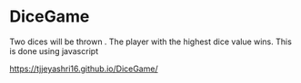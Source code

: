 # DiceGame
Two dices will be thrown . The player with the highest dice value wins.  This is done using javascript

https://tjjeyashri16.github.io/DiceGame/
